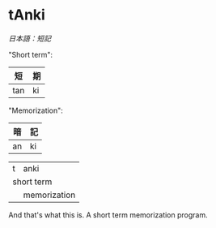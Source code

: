 # tAnki
_日本語：短記_

"Short term":

| 短 | 期 |
| --- | --- |
| tan | ki |

"Memorization":

| 暗 | 記 |
| --- | --- |
| an | ki |

<table>
    <tr> <td> t </td> <td> anki </td> </tr>
    <tr> <td colspan="2"> short term </td> </tr>
    <tr> <td></td> <td> memorization </td>
</table>

And that's what this is. A short term memorization program.
